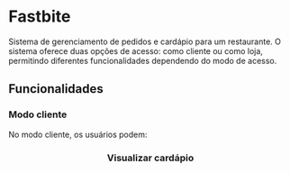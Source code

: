 # Fastbite
Sistema de gerenciamento de pedidos e cardápio para um restaurante. O sistema oferece duas opções de acesso: como cliente ou como loja, permitindo diferentes funcionalidades dependendo do modo de acesso.

## Funcionalidades

### Modo cliente
No modo cliente, os usuários podem:

### <p align="center">Visualizar cardápio</p>